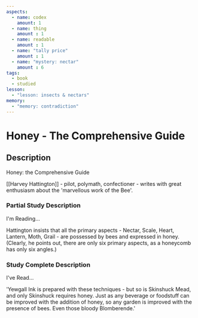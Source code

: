 ```yaml
---
aspects: 
  - name: codex
    amount: 1
  - name: thing
    amount : 1
  - name: readable
    amount : 1
  - name: "tally price"
    amount : 1
  - name: "mystery: nectar"
    amount : 6
tags:
  - book
  - studied
lesson:
  - "lesson: insects & nectars"
memory:
  - "memory: contradiction"
---
```


# Honey - The Comprehensive Guide

## Description
Honey: the Comprehensive Guide

[[Harvey Hattington]] - pilot, polymath, confectioner - writes with great enthusiasm about the 'marvellous work of the Bee'.
### Partial Study Description
I'm Reading...

Hattington insists that all the primary aspects - Nectar, Scale, Heart, Lantern, Moth, Grail - are possessed by bees and expressed in honey. (Clearly, he points out, there are only six primary aspects, as a honeycomb has only six angles.)
### Study Complete Description
I've Read...

'Yewgall Ink is prepared with these techniques - but so is Skinshuck Mead, and only Skinshuck requires honey. Just as any beverage or foodstuff can be improved with the addition of honey, so any garden is improved with the presence of bees. Even those bloody Blomberende.'